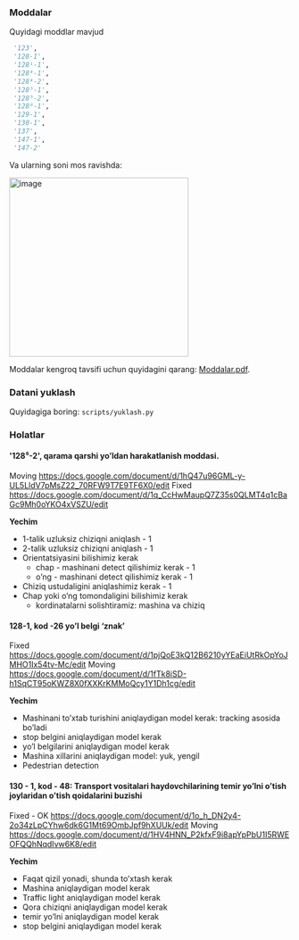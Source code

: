### Moddalar
Quyidagi moddlar mavjud
```python
 '123',
 '128-1',
 '128¹-1',
 '128⁴-1',
 '128⁴-2',
 '128⁵-1',
 '128⁵-2',
 '128⁶-1',
 '129-1',
 '130-1',
 '137',
 '147-1',
 '147-2'
 ```
 Va ularning soni mos ravishda:
 
 <img width="321" alt="image" src="https://user-images.githubusercontent.com/24993718/232384461-adfa3ee7-4e6f-4f3d-8d9f-bd5db7e18b89.png">


Moddalar kengroq tavsifi uchun quyidagini qarang: [Moddalar.pdf](Moddalar.pdf).

### Datani yuklash
Quyidagiga boring: `scripts/yuklash.py`


### Holatlar
#### '128⁵-2', qarama qarshi yo’ldan harakatlanish moddasi.

Moving
https://docs.google.com/document/d/1hQ47u96GML-y-UL5LldV7pMsZ22_70RFW9T7E9TF6X0/edit
Fixed
https://docs.google.com/document/d/1q_CcHwMaupQ7Z35s0QLMT4q1cBaGc9Mh0oYKO4xVSZU/edit



**Yechim**
- 1-talik uzluksiz chiziqni aniqlash - 1 
- 2-talik uzluksiz chiziqni aniqlash - 1
- Orientatsiyasini bilishimiz kerak 
  - chap - mashinani detect qilishimiz kerak - 1
  - o’ng - mashinani detect qilishimiz kerak - 1
- Chiziq ustudaligini aniqlashimiz kerak - 1
- Chap yoki o’ng tomondaligini bilishimiz kerak
  - kordinatalarni solishtiramiz: mashina va chiziq

#### 128-1, kod -26 yo’l belgi ‘znak’
Fixed
https://docs.google.com/document/d/1pjQoE3kQ12B6210yYEaEiUtRkOpYoJMHO1Ix54tv-Mc/edit
Moving
https://docs.google.com/document/d/1fTk8iSD-h1SqCT95oKWZ8X0fXXKrKMMoQcy1Y1Dh1cg/edit

**Yechim**
- Mashinani to’xtab turishini aniqlaydigan model kerak: tracking asosida bo’ladi
- stop belgini aniqlaydigan model kerak
- yo’l belgilarini aniqlaydigan model kerak
- Mashina xillarini aniqlaydigan model: yuk, yengil
- Pedestrian detection



#### 130 - 1,  kod - 48: Transport vositalari haydovchilarining temir yo’lni o’tish joylaridan o’tish qoidalarini buzishi

Fixed - OK
https://docs.google.com/document/d/1o_h_DN2y4-2o34zLpCYhw6dk6G1Mt69OmbJpf9hXUUk/edit
Moving
https://docs.google.com/document/d/1HV4HNN_P2kfxF9i8apYpPbU1I5RWEOFQQhNqdIvw6K8/edit


**Yechim**
- Faqat qizil yonadi, shunda to’xtash kerak
- Mashina aniqlaydigan model kerak
- Traffic light aniqlaydigan model kerak
- Qora chiziqni aniqlaydigan model kerak
- temir yo’lni aniqlaydigan model kerak
- stop belgini aniqlaydigan model kerak




